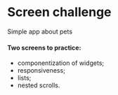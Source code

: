 # Screen challenge
Simple app about pets

#### Two screens to practice:
* componentization of widgets;
* responsiveness;
* lists;
* nested scrolls.

